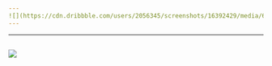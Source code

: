 ```yaml
---
![](https://cdn.dribbble.com/users/2056345/screenshots/16392429/media/69eaab518cb9d6e2629746654fef9359.png)
---
```


---
![](https://wallpapers.com/images/hd/aesthetic-y2k-background-1920-x-1080-84t7cxkfs3ymgfhh.jpg)
---







